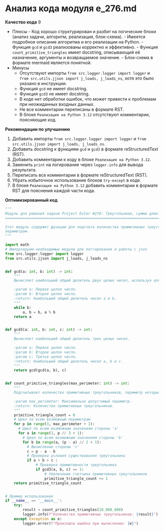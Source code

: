 # Анализ кода модуля e_276.md

**Качество кода**
    9
 -  Плюсы
        - Код хорошо структурирован и разбит на логические блоки (анализ задачи, алгоритм, реализация, блок-схема).
        - Имеется подробное описание алгоритма и его реализации на Python.
        - Функция `gcd` и `gcd3` реализованы корректно и эффективно.
        - Функция `count_primitive_triangles` имеет docstring, описывающий её назначение, аргументы и возвращаемое значение.
        - Блок-схема в формате mermaid является понятной.
 -  Минусы
    - Отсутствуют импорты `from src.logger.logger import logger` и `from src.utils.jjson import j_loads, j_loads_ns`, хотя это было указано в инструкции.
    -  Функция `gcd` не имеет docstring.
    -  Функция `gcd3` не имеет docstring.
    -  В коде нет обработки ошибок, что может привести к проблемам при неожиданных входных данных.
    -  Не все комментарии переписаны в формате RST.
    -   В блоке `Реализация на Python 3.12` отсутствуют комментарии, поясняющие код.

**Рекомендации по улучшению**
1. Добавить импорты `from src.logger.logger import logger` и `from src.utils.jjson import j_loads, j_loads_ns`.
2. Добавить docstring к функциям `gcd` и `gcd3` в формате reStructuredText (RST).
3.  Добавить комментарии к коду в блоке `Реализация на Python 3.12`.
4.  Заменить `print` на логирование через `logger.info` для вывода результата.
5.  Переписать все комментарии в формате reStructuredText (RST).
6.  Убрать избыточное использование блоков `try-except` в коде.
7.  В блоке `Реализация на Python 3.12` добавить комментарии в формате RST для пояснения каждой части кода.

**Оптимизированный код**
```python
"""
Модуль для решения задачи Project Euler #276: Треугольники, сумма длин сторон которых равна n.
=========================================================================================

Этот модуль содержит функции для подсчета количества примитивных треугольников с заданным
периметром.
"""

import math
# Импортируем необходимые модули для логгирования и работы с json
from src.logger.logger import logger
from src.utils.jjson import j_loads, j_loads_ns


def gcd(a: int, b: int) -> int:
    """
    Вычисляет наибольший общий делитель двух целых чисел, используя алгоритм Евклида.

    :param a: Первое целое число.
    :param b: Второе целое число.
    :return: Наибольший общий делитель чисел a и b.
    """
    while b:
        a, b = b, a % b
    return a


def gcd3(a: int, b: int, c: int) -> int:
    """
    Вычисляет наибольший общий делитель трех целых чисел.

    :param a: Первое целое число.
    :param b: Второе целое число.
    :param c: Третье целое число.
    :return: Наибольший общий делитель чисел a, b и c.
    """
    return gcd(gcd(a, b), c)


def count_primitive_triangles(max_perimeter: int) -> int:
    """
    Подсчитывает количество примитивных треугольников, периметр которых не превышает max_perimeter.

    :param max_perimeter: Максимально допустимый периметр.
    :return: Количество примитивных треугольников.
    """
    primitive_triangle_count = 0
    # Цикл по всем возможным периметрам
    for p in range(3, max_perimeter + 1):
      # Цикл по всем возможным значениям стороны 'a'
      for a in range(1, p // 3 + 1):
        # Цикл по всем возможным значениям стороны 'b'
        for b in range(a, (p - a) // 2 + 1):
          # Вычисление стороны 'c'
          c = p - a - b
          # Проверка условия существования треугольника
          if a + b > c :
              # Проверка примитивности треугольника
              if gcd3(a, b, c) == 1:
                  # Увеличение счетчика примитивных треугольников
                  primitive_triangle_count += 1
    return primitive_triangle_count


# Пример использования
if __name__ == '__main__':
    try:
        result = count_primitive_triangles(10_000_000)
        logger.info(f"Количество примитивных треугольников: {result}")
    except Exception as e:
        logger.error(f"Произошла ошибка при вычислении: {e}")
```